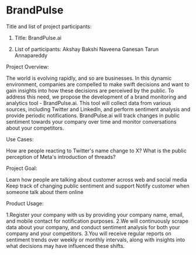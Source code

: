 # BrandPulse

Title and list of project participants:

1. Title: BrandPulse.ai

2. List of participants:
Akshay Bakshi 
Naveena Ganesan 
Tarun Annapareddy

Project Overview:

The world is evolving rapidly, and so are businesses. In this dynamic environment, companies are compelled to make swift decisions and want to gain insights into how these decisions are perceived by the public. To address this need, we propose the development of a brand monitoring and analytics tool - BrandPulse.ai. This tool will collect data from various sources, including Twitter and LinkedIn, and perform sentiment analysis and provide periodic notifications. BrandPulse.ai will track changes in public sentiment towards your company over time and monitor conversations about your competitors.

Use Cases:

How are people reacting to Twitter's name change to X?
What is the public perception of Meta's introduction of threads?

Project Goal:

Learn how people are talking about customer across web and social media
Keep track of changing public sentiment and support
Notify customer when someone talk about them online

Product Usage:

1.Register your company with us by providing your company name, email, and mobile contact for notification purposes.
2.We will continuously scrape data about your company, and conduct sentiment analysis for both your company and your competitors.
3.You will receive regular reports on sentiment trends over weekly or monthly intervals, along with insights into what decisions may have influenced these shifts.
